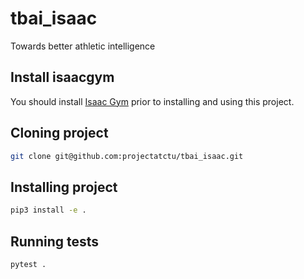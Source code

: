 # tbai_isaac
Towards better athletic intelligence

## Install isaacgym
You should install [Isaac Gym](https://developer.nvidia.com/isaac-gym) prior to installing and using this project.

## Cloning project
```bash
git clone git@github.com:projectatctu/tbai_isaac.git
```

## Installing project
```bash
pip3 install -e .
```


## Running tests
```bash
pytest .
```
